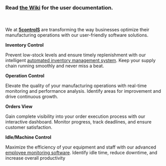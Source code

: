 ### Read [the Wiki](https://github.com/5sControl/5s-user-documentation/wiki) for the user documentation.
<br><br>
We at [**5controlS**](https://5controls.com/) are transforming the way businesses optimize their manufacturing  operations with our user-friendly software solutions. 

**Inventory Control** 

Prevent low-stock levels and ensure timely replenishment with our intelligent [automated inventory management system](https://5controls.com/solutions/automated-inventory-managment-system). Keep your supply chain running smoothly and never miss a beat. 

**Operation Control** 

Elevate the quality of your manufacturing operations with real-time monitoring and performance analysis. Identify areas for improvement and drive continuous growth. 

**Orders View** 

Gain complete visibility into your order execution process with our interactive dashboard. Monitor progress, track deadlines, and ensure customer satisfaction. 

**Idle/Machine Control**

Maximize the efficiency of your equipment and staff with our advanced [employee monitoring software](https://5controls.com/solutions/employee-monitoring-software). Identify idle time, reduce downtime, and increase overall productivity
